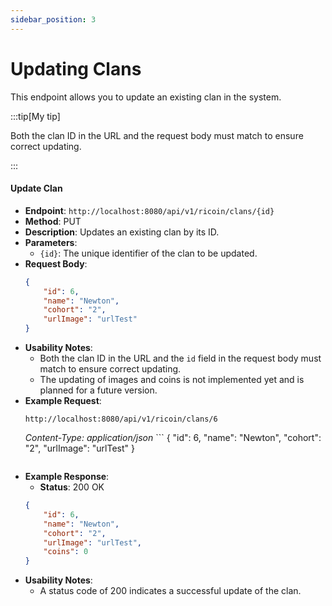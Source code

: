 ```yaml
---
sidebar_position: 3
---
```

# Updating Clans

This endpoint allows you to update an existing clan in the system. 

:::tip[My tip]

Both the clan ID in the URL and the request body must match to ensure correct updating.

:::
#### Update Clan
- **Endpoint**: `http://localhost:8080/api/v1/ricoin/clans/{id}`
- **Method**: PUT
- **Description**: Updates an existing clan by its ID.
- **Parameters**:
  - `{id}`: The unique identifier of the clan to be updated.
- **Request Body**:
    ```json
    {
        "id": 6,
        "name": "Newton",
        "cohort": "2",
        "urlImage": "urlTest"
    }
    ```
- **Usability Notes**:
  - Both the clan ID in the URL and the `id` field in the request body must match to ensure correct updating.
  - The updating of images and coins is not implemented yet and is planned for a future version.
- **Example Request**:
    ```http
    http://localhost:8080/api/v1/ricoin/clans/6
   ```
    *Content-Type: application/json*
      ```
    {
        "id": 6,
        "name": "Newton",
        "cohort": "2",
        "urlImage": "urlTest"
    }
    ```
- **Example Response**:
    - **Status**: 200 OK
    ```json
    {
        "id": 6,
        "name": "Newton",
        "cohort": "2",
        "urlImage": "urlTest",
        "coins": 0
    }
    ```
- **Usability Notes**:
  - A status code of 200 indicates a successful update of the clan.
